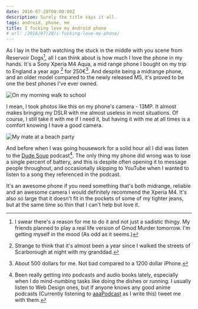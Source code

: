 ```yaml
---
date: 2016-07-28T00:00:00Z
description: Surely the title says it all.
tags: android, phone, me
title: I fucking love my Android phone
# url: /2016/07/28/i-fucking-love-my-phone/
---
```


As I lay in the bath watching the stuck in the middle with you scene from Reservoir Dogs[^4], all I can think about is how much I love the phone in my hands. It's a Sony Xperia M4 Aqua, a mid range phone I bought on my trip to England a year ago [^1] for 250€[^3]. And despite being a midrange phone, and an older model compared to the newly released M5, it's proved to be one the best phones I've ever owned. 

![On my morning walk to school](/images/instagram/IMG_20160714_134417.jpg)

I mean, I took photos like this on my phone's camera - 13MP. It almost makes bringing my DSLR with me almost useless in most situations. Of course, I still take it with me if I need it, but having it with me at all times is a comfort knowing I have a good camera.

![My mate at a beach party](/images/DSC_2328.JPG)

And before when I was going housework for a solid hour all I did was listen to the [Dude Soup](http://funhaus.roosterteeth.com/show/dude-soup) podcast[^2]. The only thing my phone did wrong was to lose a single percent of battery, and this is despite often opening it to message people throughout, and occasionally skipping to YouTube when I wanted to listen to a song they referenced in the podcast.

It's an awesome phone if you need something that's both midrange, reliable and an awesome camera I would definitely recommend the Xperia M4. It's also so large that it doesn't fit in the pockets of some of my tighter jeans, but at the same time so thin that I can't help but love it. 

[^1]: Strange to think that it's almost been a year since I walked the streets of Scarborough at night with my granddad. 
[^2]: Been really getting into podcasts and audio books lately, especially when I do mind-numbing tasks like doing the dishes or running. I usually listen to Web Design ones, but if anyone knows any good anime podcasts (Currently listening to [aaaPodcast](http://www.aaapodcast.com) as I write this) tweet me with them.
[^3]: About 500 dollars for me. Not bad compared to a 1200 dollar iPhone. 
[^4]: I swear there's a reason for me to do it and not just a sadistic thingy. My friends planned to play a real life version of Gmod Murder tomorrow. I'm getting myself in the mood (As odd as it seems.)